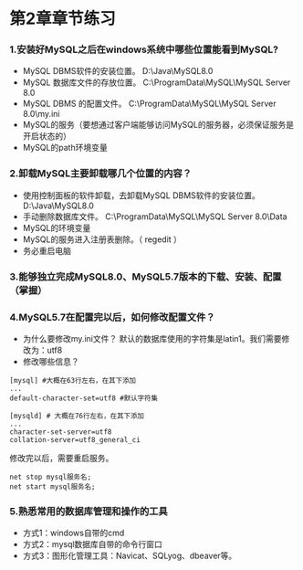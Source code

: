 # 第2章章节练习
### 1.安装好MySQL之后在windows系统中哪些位置能看到MySQL?
* MySQL DBMS软件的安装位置。 D:\Java\MySQL8.0
* MySQL 数据库文件的存放位置。 C:\ProgramData\MySQL\MySQL Server 8.0
* MySQL DBMS 的配置文件。 C:\ProgramData\MySQL\MySQL Server 8.0\my.ini
* MySQL的服务（要想通过客户端能够访问MySQL的服务器，必须保证服务是开启状态的）
* MySQL的path环境变量

### 2.卸载MySQL主要卸载哪几个位置的内容？
* 使用控制面板的软件卸载，去卸载MySQL DBMS软件的安装位置。D:\Java\MySQL8.0
* 手动删除数据库文件。 C:\ProgramData\MySQL\MySQL Server 8.0\Data
* MySQL的环境变量
* MySQL的服务进入注册表删除。（ regedit ）
* 务必重启电脑

### 3.能够独立完成MySQL8.0、MySQL5.7版本的下载、安装、配置 （掌握）

### 4.MySQL5.7在配置完以后，如何修改配置文件？
* 为什么要修改my.ini文件？ 默认的数据库使用的字符集是latin1。我们需要修改为：utf8
* 修改哪些信息？
```
[mysql] #大概在63行左右，在其下添加
...
default-character-set=utf8 #默认字符集

[mysqld] # 大概在76行左右，在其下添加
...
character-set-server=utf8
collation-server=utf8_general_ci
```

修改完以后，需要重启服务。

```
net stop mysql服务名;
net start mysql服务名;
```

### 5.熟悉常用的数据库管理和操作的工具
* 方式1：windows自带的cmd
* 方式2：mysql数据库自带的命令行窗口
* 方式3：图形化管理工具：Navicat、SQLyog、dbeaver等。